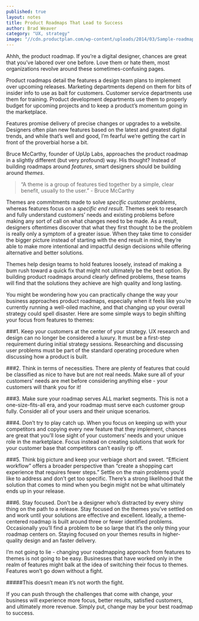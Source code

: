 ```yaml
---
published: true
layout: notes
title: Product Roadmaps That Lead to Success
author: Brad Weaver
category: "UX, strategy"
image: "//cdn.productplan.com/wp-content/uploads/2014/03/Sample-roadmap-1024x566.png"
---
```


Ahhh, the product roadmap. If you’re a digital designer, chances are great that you’ve labored over one before. Love them or hate them, most organizations revolve around these sometimes-confusing pages.

Product roadmaps detail the features a design team plans to implement over upcoming releases. Marketing departments depend on them for bits of insider info to use as bait for customers. Customer service departments use them for training. Product development departments use them to properly budget for upcoming projects and to keep a product’s momentum going in the marketplace.

Features promise delivery of precise changes or upgrades to a website. Designers often plan new features based on the latest and greatest digital trends, and while that’s well and good, I’m fearful we’re getting the cart in front of the proverbial horse a bit.

Bruce McCarthy, founder of UpUp Labs, approaches the product roadmap in a slightly different (but very profound) way. His thought? Instead of building roadmaps around _features_, smart designers should be building around _themes_.

> “A theme is a group of features tied together by a simple, clear benefit, usually to the user.” - Bruce McCarthy

Themes are commitments made to solve _specific customer problems_, whereas features focus on a _specific end result_. Themes seek to research and fully understand customers’ needs and existing problems before making any sort of call on what changes need to be made. As a result, designers oftentimes discover that what they first thought to be the problem is really only a symptom of a greater issue. When they take time to consider the bigger picture instead of starting with the end result in mind, they’re able to make more intentional and impactful design decisions while offering alternative and better solutions.

Themes help design teams to hold features loosely, instead of making a bum rush toward a quick fix that might not ultimately be the best option. By building product roadmaps around clearly defined problems, these teams will find that the solutions they achieve are high quality and long lasting.

You might be wondering how you can practically change the way your business approaches product roadmaps, especially when it feels like you’re currently running a well-oiled machine, and that changing up your overall strategy could spell disaster. Here are some simple ways to begin shifting your focus from features to themes:

###1. Keep your customers at the center of your strategy.
UX research and design can no longer be considered a luxury. It must be a first-step requirement during initial strategy sessions. Researching and discussing user problems must be part of the standard operating procedure when discussing how a product is built.

###2. Think in terms of necessities. 
There are plenty of features that could be classified as nice to have but are not real needs. Make sure all of your customers’ needs are met before considering anything else - your customers will thank you for it!

###3. Make sure your roadmap serves ALL market segments. 
This is not a one-size-fits-all era, and your roadmap must serve each customer group fully. Consider all of your users and their unique scenarios.

###4. Don’t try to play catch up. 
When you focus on keeping up with your competitors and copying every new feature that they implement, chances are great that you’ll lose sight of your customers’ needs and your unique role in the marketplace. Focus instead on creating solutions that work for your customer base that competitors can’t easily rip off. 

###5. Think big picture and keep your verbiage short and sweet. 
“Efficient workflow” offers a broader perspective than “create a shopping cart experience that requires fewer steps.” Settle on the main problems you’d like to address and don’t get too specific. There’s a strong likelihood that the solution that comes to mind when you begin might not be what ultimately ends up in your release.

###6. Stay focused. 
Don’t be a designer who’s distracted by every shiny thing on the path to a release. Stay focused on the themes you’ve settled on and work until your solutions are effective and excellent. Ideally, a theme-centered roadmap is built around three or fewer identified problems. Occasionally you’ll find a problem to be so large that it’s the only thing your roadmap centers on. Staying focused on your themes results in higher-quality design and an faster delivery.

I’m not going to lie - changing your roadmapping approach from features to themes is not going to be easy. Businesses that have worked only in the realm of features might balk at the idea of switching their focus to themes. Features won’t go down without a fight. 

#####This doesn’t mean it’s not worth the fight. 

If you can push through the challenges that come with change, your business will experience more focus, better results, satisfied customers, and ultimately more revenue. Simply put, change may be your best roadmap to success.

